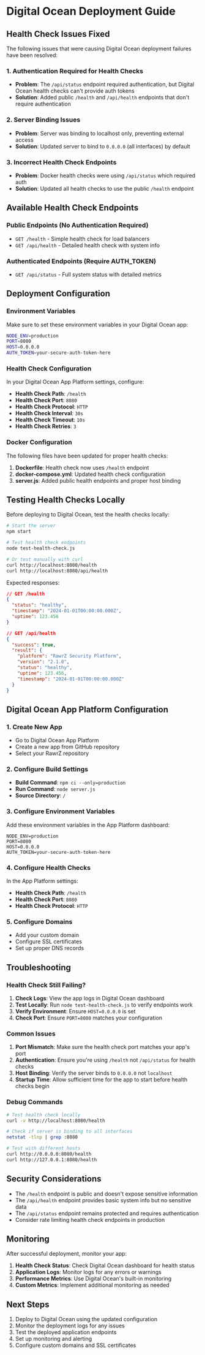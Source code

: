 # Digital Ocean Deployment Guide

## Health Check Issues Fixed

The following issues that were causing Digital Ocean deployment failures have been resolved:

### 1. **Authentication Required for Health Checks**
- **Problem**: The `/api/status` endpoint required authentication, but Digital Ocean health checks can't provide auth tokens
- **Solution**: Added public `/health` and `/api/health` endpoints that don't require authentication

### 2. **Server Binding Issues**
- **Problem**: Server was binding to localhost only, preventing external access
- **Solution**: Updated server to bind to `0.0.0.0` (all interfaces) by default

### 3. **Incorrect Health Check Endpoints**
- **Problem**: Docker health checks were using `/api/status` which required auth
- **Solution**: Updated all health checks to use the public `/health` endpoint

## Available Health Check Endpoints

### Public Endpoints (No Authentication Required)
- `GET /health` - Simple health check for load balancers
- `GET /api/health` - Detailed health check with system info

### Authenticated Endpoints (Require AUTH_TOKEN)
- `GET /api/status` - Full system status with detailed metrics

## Deployment Configuration

### Environment Variables
Make sure to set these environment variables in your Digital Ocean app:

```bash
NODE_ENV=production
PORT=8080
HOST=0.0.0.0
AUTH_TOKEN=your-secure-auth-token-here
```

### Health Check Configuration
In your Digital Ocean App Platform settings, configure:

- **Health Check Path**: `/health`
- **Health Check Port**: `8080`
- **Health Check Protocol**: `HTTP`
- **Health Check Interval**: `30s`
- **Health Check Timeout**: `10s`
- **Health Check Retries**: `3`

### Docker Configuration
The following files have been updated for proper health checks:

1. **Dockerfile**: Health check now uses `/health` endpoint
2. **docker-compose.yml**: Updated health check configuration
3. **server.js**: Added public health endpoints and proper host binding

## Testing Health Checks Locally

Before deploying to Digital Ocean, test the health checks locally:

```bash
# Start the server
npm start

# Test health check endpoints
node test-health-check.js

# Or test manually with curl
curl http://localhost:8080/health
curl http://localhost:8080/api/health
```

Expected responses:

```json
// GET /health
{
  "status": "healthy",
  "timestamp": "2024-01-01T00:00:00.000Z",
  "uptime": 123.456
}

// GET /api/health
{
  "success": true,
  "result": {
    "platform": "RawrZ Security Platform",
    "version": "2.1.0",
    "status": "healthy",
    "uptime": 123.456,
    "timestamp": "2024-01-01T00:00:00.000Z"
  }
}
```

## Digital Ocean App Platform Configuration

### 1. Create New App
- Go to Digital Ocean App Platform
- Create a new app from GitHub repository
- Select your RawrZ repository

### 2. Configure Build Settings
- **Build Command**: `npm ci --only=production`
- **Run Command**: `node server.js`
- **Source Directory**: `/`

### 3. Configure Environment Variables
Add these environment variables in the App Platform dashboard:

```
NODE_ENV=production
PORT=8080
HOST=0.0.0.0
AUTH_TOKEN=your-secure-auth-token-here
```

### 4. Configure Health Checks
In the App Platform settings:

- **Health Check Path**: `/health`
- **Health Check Port**: `8080`
- **Health Check Protocol**: `HTTP`

### 5. Configure Domains
- Add your custom domain
- Configure SSL certificates
- Set up proper DNS records

## Troubleshooting

### Health Check Still Failing?

1. **Check Logs**: View the app logs in Digital Ocean dashboard
2. **Test Locally**: Run `node test-health-check.js` to verify endpoints work
3. **Verify Environment**: Ensure `HOST=0.0.0.0` is set
4. **Check Port**: Ensure `PORT=8080` matches your configuration

### Common Issues

1. **Port Mismatch**: Make sure the health check port matches your app's port
2. **Authentication**: Ensure you're using `/health` not `/api/status` for health checks
3. **Host Binding**: Verify the server binds to `0.0.0.0` not `localhost`
4. **Startup Time**: Allow sufficient time for the app to start before health checks begin

### Debug Commands

```bash
# Test health check locally
curl -v http://localhost:8080/health

# Check if server is binding to all interfaces
netstat -tlnp | grep :8080

# Test with different hosts
curl http://0.0.0.0:8080/health
curl http://127.0.0.1:8080/health
```

## Security Considerations

- The `/health` endpoint is public and doesn't expose sensitive information
- The `/api/health` endpoint provides basic system info but no sensitive data
- The `/api/status` endpoint remains protected and requires authentication
- Consider rate limiting health check endpoints in production

## Monitoring

After successful deployment, monitor your app:

1. **Health Check Status**: Check Digital Ocean dashboard for health status
2. **Application Logs**: Monitor logs for any errors or warnings
3. **Performance Metrics**: Use Digital Ocean's built-in monitoring
4. **Custom Metrics**: Implement additional monitoring as needed

## Next Steps

1. Deploy to Digital Ocean using the updated configuration
2. Monitor the deployment logs for any issues
3. Test the deployed application endpoints
4. Set up monitoring and alerting
5. Configure custom domains and SSL certificates
